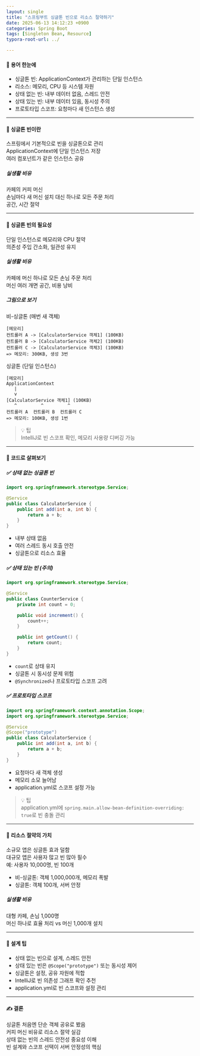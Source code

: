 ```yaml
---
layout: single
title: "스프링부트 싱글톤 빈으로 리소스 절약하기"
date: 2025-06-13 14:12:23 +0900
categories: Spring Boot
tags: [Singleton Bean, Resource]
typora-root-url: ../

---
```


#### 📌 용어 한눈에
- 싱글톤 빈: ApplicationContext가 관리하는 단일 인스턴스  
- 리소스: 메모리, CPU 등 시스템 자원  
- 상태 없는 빈: 내부 데이터 없음, 스레드 안전  
- 상태 있는 빈: 내부 데이터 있음, 동시성 주의  
- 프로토타입 스코프: 요청마다 새 인스턴스 생성  

---
#### 📌 싱글톤 빈이란
스프링에서 기본적으로 빈을 싱글톤으로 관리  
ApplicationContext에 단일 인스턴스 저장  
여러 컴포넌트가 같은 인스턴스 공유  

##### 실생활 비유
카페의 커피 머신  
손님마다 새 머신 설치 대신 하나로 모든 주문 처리  
공간, 시간 절약  

---
#### 📌 싱글톤 빈의 필요성
단일 인스턴스로 메모리와 CPU 절약  
의존성 주입 간소화, 일관성 유지  

##### 실생활 비유
카페에 머신 하나로 모든 손님 주문 처리  
머신 여러 개면 공간, 비용 낭비  

##### 그림으로 보기
비-싱글톤 (매번 새 객체)  
```
[메모리]
컨트롤러 A -> [CalculatorService 객체1] (100KB)
컨트롤러 B -> [CalculatorService 객체2] (100KB)
컨트롤러 C -> [CalculatorService 객체3] (100KB)
=> 메모리: 300KB, 생성 3번
```

싱글톤 (단일 인스턴스)  
```
[메모리]
ApplicationContext
   |
   v
[CalculatorService 객체1] (100KB)
   ^         ^         ^
컨트롤러 A  컨트롤러 B  컨트롤러 C
=> 메모리: 100KB, 생성 1번
```

> 💡 팁  
> IntelliJ로 빈 스코프 확인, 메모리 사용량 디버깅 가능  

---
#### 📌 코드로 살펴보기

##### ✅ 상태 없는 싱글톤 빈
```java
import org.springframework.stereotype.Service;

@Service
public class CalculatorService {
    public int add(int a, int b) {
        return a + b;
    }
}
```

- 내부 상태 없음  
- 여러 스레드 동시 호출 안전  
- 싱글톤으로 리소스 효율  

##### ✅ 상태 있는 빈 (주의)
```java
import org.springframework.stereotype.Service;

@Service
public class CounterService {
    private int count = 0;

    public void increment() {
        count++;
    }

    public int getCount() {
        return count;
    }
}
```

- `count`로 상태 유지  
- 싱글톤 시 동시성 문제 위험  
- `@Synchronized`나 프로토타입 스코프 고려  

##### ✅ 프로토타입 스코프
```java
import org.springframework.context.annotation.Scope;
import org.springframework.stereotype.Service;

@Service
@Scope("prototype")
public class CalculatorService {
    public int add(int a, int b) {
        return a + b;
    }
}
```

- 요청마다 새 객체 생성  
- 메모리 소모 늘어남  
- application.yml로 스코프 설정 가능  

> 💡 팁  
> application.yml에 `spring.main.allow-bean-definition-overriding: true`로 빈 충돌 관리  

---
#### 📌 리소스 절약의 가치
소규모 앱은 싱글톤 효과 덜함  
대규모 앱은 사용자 많고 빈 많아 필수  
예: 사용자 10,000명, 빈 100개  
- 비-싱글톤: 객체 1,000,000개, 메모리 폭발  
- 싱글톤: 객체 100개, 서버 안정  

##### 실생활 비유
대형 카페, 손님 1,000명  
머신 하나로 효율 처리 vs 머신 1,000개 설치  

---
#### 📌 설계 팁
- 상태 없는 빈으로 설계, 스레드 안전  
- 상태 있는 빈은 `@Scope("prototype")` 또는 동시성 제어  
- 싱글톤은 설정, 공유 자원에 적합  
- IntelliJ로 빈 의존성 그래프 확인 추천  
- application.yml로 빈 스코프와 설정 관리  

---
#### ✍ 결론
싱글톤 처음엔 단순 객체 공유로 봤음  
커피 머신 비유로 리소스 절약 실감  
상태 없는 빈의 스레드 안전성 중요성 이해  
빈 설계와 스코프 선택이 서버 안정성의 핵심  